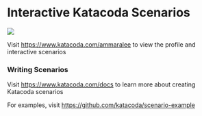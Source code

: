 # Interactive Katacoda Scenarios

[![](http://shields.katacoda.com/katacoda/ammaralee/count.svg)](https://www.katacoda.com/ammaralee "Get your profile on Katacoda.com")

Visit https://www.katacoda.com/ammaralee to view the profile and interactive scenarios

### Writing Scenarios
Visit https://www.katacoda.com/docs to learn more about creating Katacoda scenarios

For examples, visit https://github.com/katacoda/scenario-example
